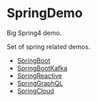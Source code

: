 # SpringDemo
Big Spring4 demo.

Set of spring related demos.

- [SpringBoot](SpringBoot/README.md)
- [SpringBootKafka](SpringBootKafka/README.md)
- [SpringReactive](SpringReactive/README.md)
- [SpringGraphQL](SpringGraphQL/README.md)
- [SpringCloud](SpringCloud/README.md)
